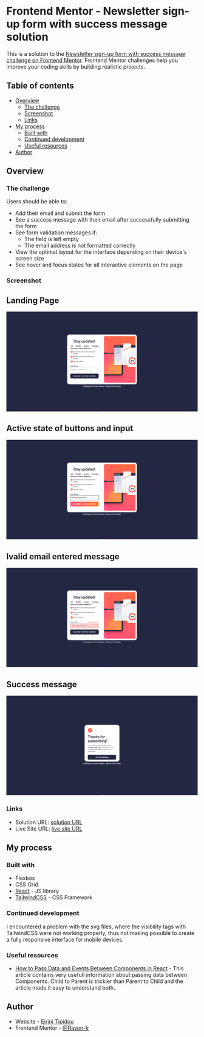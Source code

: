 # Frontend Mentor - Newsletter sign-up form with success message solution

This is a solution to the [Newsletter sign-up form with success message challenge on Frontend Mentor](https://www.frontendmentor.io/challenges/newsletter-signup-form-with-success-message-3FC1AZbNrv). Frontend Mentor challenges help you improve your coding skills by building realistic projects. 

## Table of contents

- [Overview](#overview)
  - [The challenge](#the-challenge)
  - [Screenshot](#screenshot)
  - [Links](#links)
- [My process](#my-process)
  - [Built with](#built-with)
  - [Continued development](#continued-development)
  - [Useful resources](#useful-resources)
- [Author](#author)

## Overview

### The challenge

Users should be able to:

- Add their email and submit the form
- See a success message with their email after successfully submitting the form
- See form validation messages if:
  - The field is left empty
  - The email address is not formatted correctly
- View the optimal layout for the interface depending on their device's screen size
- See hover and focus states for all interactive elements on the page

### Screenshot

## Landing Page
![Landing Page](image-2.png)
## Active state of buttons and input
![Active state of buttons and input](image-1.png)
## Ivalid email entered message
![Ivalid email entered message](image.png)
## Success message
![Success message](image-3.png)

### Links

- Solution URL: [solution URL](https://your-solution-url.com)
- Live Site URL: [live site URL](https://your-live-site-url.com)

## My process

### Built with

- Flexbox
- CSS Grid
- [React](https://react.dev/) - JS library
- [TailwindCSS](https://tailwindcss.com/) - CSS Framework

### Continued development

I encountered a problem with the svg files, where the visibility tags with TailwindCSS were not working properly, thus not making possible to create a fully responsive interface for mobile devices.

### Useful resources

- [How to Pass Data and Events Between Components in React](https://www.freecodecamp.org/news/pass-data-between-components-in-react/) - This article contains very usefull information about passing data between Components. Child to Parent is trickier than Parent to Child and the article made it easy to understand both.

## Author

- Website - [Eirini Tipidou](https://www.your-site.com)
- Frontend Mentor - [@Raven-Ir](https://www.frontendmentor.io/profile/Raven-Ir)
